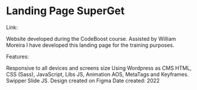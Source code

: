 # Landing Page SuperGet

Link: 

Website developed during the CodeBoost course. Assisted by William Moreira I have developed this landing page for the training purposes.

Features:

Responsive to all devices and screens size
Using Wordpress as CMS
HTML, CSS (Sass), JavaScript, Libs JS, Animation AOS, MetaTags and Keyframes.
Swipper Slide JS.
Design created on Figma
Date created: 2022
